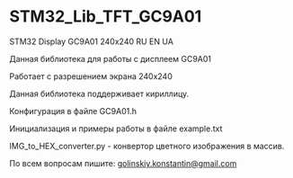 # STM32_Lib_TFT_GC9A01
STM32 Display GC9A01 240x240 RU EN UA

Данная библиотека для работы с дисплеем GC9A01

Работает с разрешением экрана 240x240

Данная библиотека поддерживает кириллицу.

Конфигурация в файле GC9A01.h

Инициализация и примеры работы в файле example.txt

IMG_to_HEX_converter.py - конвертор цветного изображения в массив.

По всем вопросам пишите: golinskiy.konstantin@gmail.com
